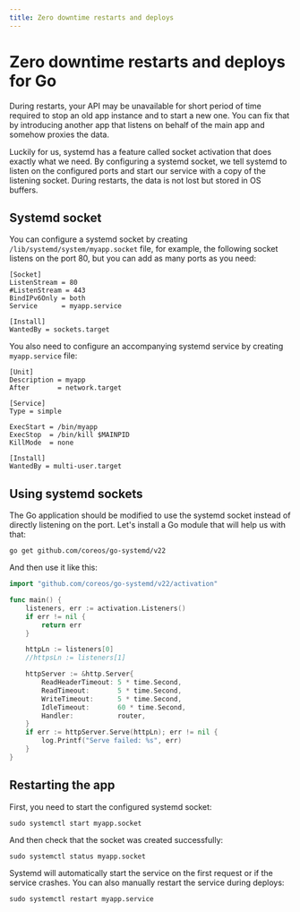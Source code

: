```yaml
---
title: Zero downtime restarts and deploys
---
```


# Zero downtime restarts and deploys for Go

During restarts, your API may be unavailable for short period of time required to stop an old app
instance and to start a new one. You can fix that by introducing another app that listens on behalf
of the main app and somehow proxies the data.

Luckily for us, systemd has a feature called socket activation that does exactly what we need. By
configuring a systemd socket, we tell systemd to listen on the configured ports and start our
service with a copy of the listening socket. During restarts, the data is not lost but stored in OS
buffers.

## Systemd socket

You can configure a systemd socket by creating `/lib/systemd/system/myapp.socket` file, for example,
the following socket listens on the port 80, but you can add as many ports as you need:

```
[Socket]
ListenStream = 80
#ListenStream = 443
BindIPv6Only = both
Service      = myapp.service

[Install]
WantedBy = sockets.target
```

You also need to configure an accompanying systemd service by creating `myapp.service` file:

```
[Unit]
Description = myapp
After       = network.target

[Service]
Type = simple

ExecStart = /bin/myapp
ExecStop  = /bin/kill $MAINPID
KillMode  = none

[Install]
WantedBy = multi-user.target
```

## Using systemd sockets

The Go application should be modified to use the systemd socket instead of directly listening on the
port. Let's install a Go module that will help us with that:

```shell
go get github.com/coreos/go-systemd/v22
```

And then use it like this:

```go
import "github.com/coreos/go-systemd/v22/activation"

func main() {
	listeners, err := activation.Listeners()
	if err != nil {
		return err
	}

	httpLn := listeners[0]
	//httpsLn := listeners[1]

	httpServer := &http.Server{
		ReadHeaderTimeout: 5 * time.Second,
		ReadTimeout:	   5 * time.Second,
		WriteTimeout:	   5 * time.Second,
		IdleTimeout:	   60 * time.Second,
		Handler:		   router,
	}
	if err := httpServer.Serve(httpLn); err != nil {
		log.Printf("Serve failed: %s", err)
	}
}
```

## Restarting the app

First, you need to start the configured systemd socket:

```shell
sudo systemctl start myapp.socket
```

And then check that the socket was created successfully:

```shell
sudo systemctl status myapp.socket
```

Systemd will automatically start the service on the first request or if the service crashes. You can
also manually restart the service during deploys:

```shell
sudo systemctl restart myapp.service
```
